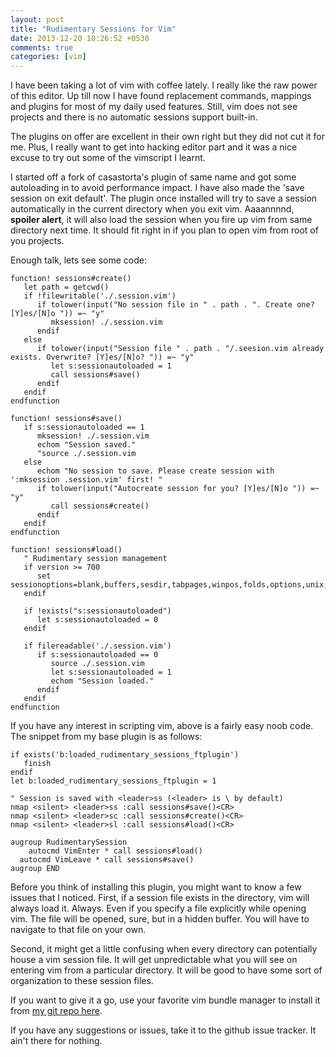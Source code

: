 ```yaml
---
layout: post
title: "Rudimentary Sessions for Vim"
date: 2013-12-20 10:26:52 +0530
comments: true
categories: [vim]
---
```

I have been taking a lot of vim with coffee lately. I really like the raw power of this editor. Up till now I have found replacement commands, mappings and plugins for most of my daily used features. Still, vim does not see projects and there is no automatic sessions support built-in.

The plugins on offer are excellent in their own right but they did not cut it for me. Plus, I really want to get into hacking editor part and it was a nice excuse to try out some of the vimscript I learnt.

<!--more-->

I started off a fork of casastorta's plugin of same name and got some autoloading in to avoid performance impact. I have also made the 'save session on exit default'. The plugin once installed will try to save a session automatically in the current directory when you exit vim. Aaaannnnd, **spoiler alert**, it will also load the session when you fire up vim from same directory next time. It should fit right in if you plan to open vim from root of you projects.

Enough talk, lets see some code:

```vim
function! sessions#create()
   let path = getcwd()
   if !filewritable('./.session.vim')
      if tolower(input("No session file in " . path . ". Create one? [Y]es/[N]o ")) =~ "y"
         mksession! ./.session.vim
      endif
   else
      if tolower(input("Session file " . path . "/.seesion.vim already exists. Overwrite? [Y]es/[N]o? ")) =~ "y"
         let s:sessionautoloaded = 1
         call sessions#save()
      endif
   endif
endfunction

function! sessions#save()
   if s:sessionautoloaded == 1
      mksession! ./.session.vim
      echom "Session saved."
      "source ./.session.vim
   else
      echom "No session to save. Please create session with ':mksession .session.vim' first! "
      if tolower(input("Autocreate session for you? [Y]es/[N]o ")) =~ "y"
         call sessions#create()
      endif
   endif
endfunction

function! sessions#load()
   " Rudimentary session management
   if version >= 700
      set sessionoptions=blank,buffers,sesdir,tabpages,winpos,folds,options,unix,slash
   endif

   if !exists("s:sessionautoloaded")
      let s:sessionautoloaded = 0
   endif

   if filereadable('./.session.vim')
      if s:sessionautoloaded == 0
         source ./.session.vim
         let s:sessionautoloaded = 1
         echom "Session loaded."
      endif
   endif
endfunction
```
If you have any interest in scripting vim, above is a fairly easy noob code. The snippet from my base plugin is as follows:
```vim
if exists('b:loaded_rudimentary_sessions_ftplugin')
   finish
endif
let b:loaded_rudimentary_sessions_ftplugin = 1

" Session is saved with <leader>ss (<leader> is \ by default)
nmap <silent> <leader>ss :call sessions#save()<CR>
nmap <silent> <leader>sc :call sessions#create()<CR>
nmap <silent> <leader>sl :call sessions#load()<CR>

augroup RudimentarySession
	autocmd VimEnter * call sessions#load()
  autocmd VimLeave * call sessions#save()
augroup END
```
Before you think of installing this plugin, you might want to know a few issues that I noticed. First, if a session file exists in the directory, vim will always load it. Always. Even if you specify a file explicitly while opening vim. The file will be opened, sure, but in a hidden buffer. You will have to navigate to that file on your own.

Second, it might get a little confusing when every directory can potentially house a vim session file. It will get unpredictable what you will see on entering vim from a particular directory. It will be good to have some sort of organization to these session files.

If you want to give it a go, use your favorite vim bundle manager to install it from [my git repo here](https://github.com/akagr/vim-rudimentary-sessions).

If you have any suggestions or issues, take it to the github issue tracker. It ain't there for nothing.
